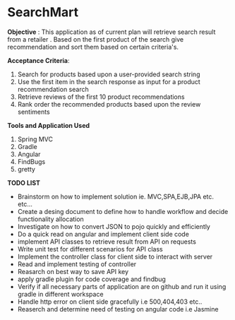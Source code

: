 # SearchMart

__Objective__ : This application as of current plan will retrieve search result from a retailer . Based on the first product of the search give recommendation and sort them based on certain criteria's.

__Acceptance Criteria__:
  1. Search for products based upon a user-provided search string
  2. Use the first item in the search response as input for a product recommendation search 
  3. Retrieve reviews of the first 10 product recommendations
  4. Rank order the recommended products based upon the review sentiments

  

__Tools and Application Used__

1. Spring MVC
2. Gradle
3. Angular
4. FindBugs
5. gretty


__TODO LIST__

* Brainstorm on how to implement solution ie. MVC,SPA,EJB,JPA etc.  etc...
* Create  a desing document to define how to handle workflow and decide functionality allocation
* Investigate on how to convert JSON to pojo quickly and efficiently
* Do a quick read on angular and implement client side code
* implement API classes to retrieve result from API on requests
* Write unit test for different scenarios for API class
* Implement the controller class for client side to interact with server
* Read and implement testing of controller
* Reasarch on best way to save API key
* apply gradle plugin for code coverage and findbug
* Verify if all necessary parts of application are on github and run it using gradle in different workspace
* Handle http error on client side gracefully i.e 500,404,403 etc..
* Reaserch and determine need of testing on angular code i.e Jasmine

  
